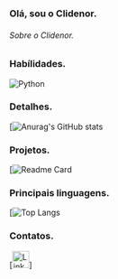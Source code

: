 ### Olá, sou o Clidenor.

 ###### Sobre o Clidenor.

 

### Habílidades.

![Python](https://img.shields.io/badge/Python-FFD43B?style=for-the-badge&logo=python&logoColor=blue)


### Detalhes.

[![Anurag's GitHub stats](https://github-readme-stats.vercel.app/api?username=clidenor-whf&show_icons=true&theme=algolia) 


### Projetos.

[![Readme Card](https://github-readme-stats.vercel.app/api/pin/?username=clidenor-whf&repo=clidenor-whf&theme=algolia)


### Principais linguagens.

[![Top Langs](https://github-readme-stats.vercel.app/api/top-langs/?username=clidenor-whf)


### Contatos.

[<img src='https://img.shields.io/badge/LinkedIn-0077B5?style=for-the-badge&logo=linkedin&logoColor=white' alt='Linkedin' height='30'>]


